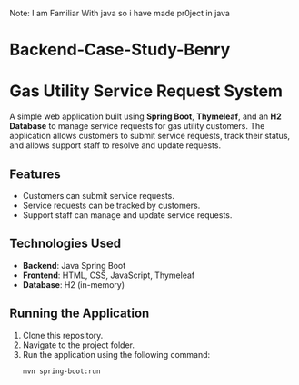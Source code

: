 Note: I am  Familiar With java so i have made pr0ject in java 

# Backend-Case-Study-Benry

# Gas Utility Service Request System

A simple web application built using **Spring Boot**, **Thymeleaf**, and an **H2 Database** to manage service requests for gas utility customers. The application allows customers to submit service requests, track their status, and allows support staff to resolve and update requests.

## Features
- Customers can submit service requests.
- Service requests can be tracked by customers.
- Support staff can manage and update service requests.

## Technologies Used
- **Backend**: Java Spring Boot
- **Frontend**: HTML, CSS, JavaScript, Thymeleaf
- **Database**: H2 (in-memory)

## Running the Application
1. Clone this repository.
2. Navigate to the project folder.
3. Run the application using the following command:
   ```bash
   mvn spring-boot:run
